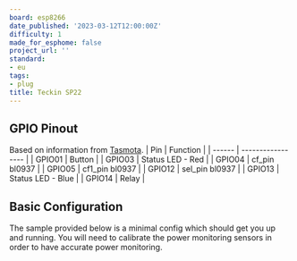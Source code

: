 ```yaml
---
board: esp8266
date_published: '2023-03-12T12:00:00Z'
difficulty: 1
made_for_esphome: false
project_url: ''
standard:
- eu
tags:
- plug
title: Teckin SP22
---
```


## GPIO Pinout

Based on information from [Tasmota](https://templates.blakadder.com/teckin_SP22.html).
| Pin    | Function          |
| ------ | ----------------- |
| GPIO01 | Button            |
| GPIO03 | Status LED - Red  |
| GPIO04 | cf_pin bl0937     |
| GPIO05 | cf1_pin bl0937    |
| GPIO12 | sel_pin bl0937    |
| GPIO13 | Status LED - Blue |
| GPIO14 | Relay             |

## Basic Configuration

The sample provided below is a minimal config which should get you up and running.
You will need to calibrate the power monitoring sensors in order to have accurate power monitoring.